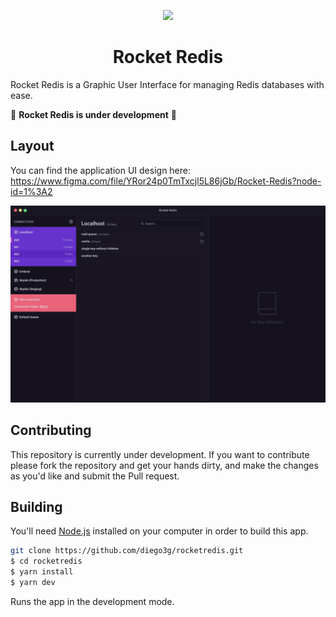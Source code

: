 <p align="center">
  <img src="https://storage.googleapis.com/golden-wind/rocketredis/logo.png" width="200" />
</p>

<h1 align="center">
  Rocket Redis
</h1>

Rocket Redis is a Graphic User Interface for managing Redis databases with ease.

🚧 **Rocket Redis is under development** 🚧

## Layout

You can find the application UI design here: https://www.figma.com/file/YRor24p0TmTxcjl5L86jGb/Rocket-Redis?node-id=1%3A2

![Rocket Redis](/.github/layout.png)

## Contributing

This repository is currently under development. If you want to contribute please fork the repository and get your hands dirty, and make the changes as you'd like and submit the Pull request.

## Building

You'll need [Node.js](https://nodejs.org) installed on your computer in order to build this app.

```bash
git clone https://github.com/diego3g/rocketredis.git
$ cd rocketredis
$ yarn install
$ yarn dev
```

Runs the app in the development mode.<br/>